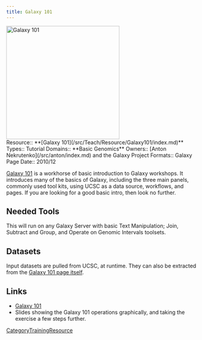 ```yaml
---
title: Galaxy 101
---
```

<div class='center'>
<a href='https://usegalaxy.org/galaxy101'><img src="/src/images/Logos/galaxyLogoTrimmed.png" alt="Galaxy 101" width="300" /></a>
</div>





<div class='deploymentbox'>
 Resource:: **[Galaxy 101](/src/Teach/Resource/Galaxy101/index.md)**
 Types:: Tutorial
 Domains:: **Basic Genomics**
 Owners:: [Anton Nekrutenko](/src/anton/index.md) and the Galaxy Project
 Formats:: Galaxy Page  
 Date:: 2010/12
</div>

[Galaxy 101](https://usegalaxy.org/galaxy101) is a workhorse of basic introduction to Galaxy workshops.  It introduces many of the basics of Galaxy, including the three main panels, commonly used tool kits, using UCSC as a data source, workflows, and pages.  If you are looking for a good basic intro, then look no further.

## Needed Tools

This will run on any Galaxy Server with basic Text Manipulation; Join, Subtract and Group, and Operate on Genomic Intervals toolsets. 

## Datasets

Input datasets are pulled from UCSC, at runtime.  They can also be extracted from the [Galaxy 101 page itself](https://usegalaxy.org/galaxy101).

## Links

* [Galaxy 101](https://usegalaxy.org/galaxy101)
* Slides showing the Galaxy 101 operations graphically, and taking the exercise a few steps further.

[CategoryTrainingResource](/src/CategoryTrainingResource/index.md)
